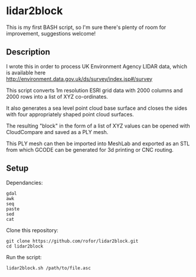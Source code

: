 

# lidar2block

This is my first BASH script, so I'm sure there's plenty of room for improvement, suggestions welcome!

## Description

I wrote this in order to process UK Environment Agency LIDAR data, which is available here http://environment.data.gov.uk/ds/survey/index.jsp#/survey

This script converts 1m resolution ESRI grid data with 2000 columns and 2000 rows into a list of XYZ co-ordinates.

It also generates a sea level point cloud base surface and closes the sides with four appropriately shaped point cloud surfaces.

The resulting "block" in the form of a list of XYZ values can be opened with CloudCompare and saved as a PLY mesh.

This PLY mesh can then be imported into MeshLab and exported as an STL from which GCODE can be generated for 3d printing or CNC routing.

## Setup

Dependancies:

    gdal
    awk
    seq
    paste
    sed
    cat

Clone this repository:

    git clone https://github.com/rofor/lidar2block.git
    cd lidar2block

Run the script:

    lidar2block.sh /path/to/file.asc
